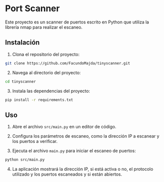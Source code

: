 # Port Scanner

Este proyecto es un scanner de puertos escrito en Python que utiliza la librería nmap para realizar el escaneo. 

## Instalación

1. Clona el repositorio del proyecto:

```bash
git clone https://github.com/FacundoMajda/tinyscanner.git
```

2. Navega al directorio del proyecto:

```bash
cd tinyscanner
```

3. Instala las dependencias del proyecto:

```bash
pip install -r requirements.txt
```

## Uso

1. Abre el archivo `src/main.py` en un editor de código.

2. Configura los parámetros de escaneo, como la dirección IP a escanear y los puertos a verificar.

3. Ejecuta el archivo `main.py` para iniciar el escaneo de puertos:

```bash
python src/main.py
```

4. La aplicación mostrará la dirección IP, si está activa o no, el protocolo utilizado y los puertos escaneados y si están abiertos.